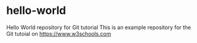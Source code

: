 # hello-world
Hello World repository for Git tutorial
This is an example repository for the Git tutoial on https://www.w3schools.com

